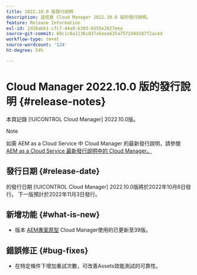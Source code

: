 ```yaml
---
title: 2022.10.0 版發行說明
description: 這些是 Cloud Manager 2022.10.0 版的發行說明。
feature: Release Information
exl-id: 2d38abb1-cfc7-44a9-b303-b555e2827eea
source-git-commit: 69c1c8a1136c037a5eea635a75f2d4d187f2ac4d
workflow-type: tm+mt
source-wordcount: '124'
ht-degree: 54%

---
```



# Cloud Manager 2022.10.0 版的發行說明 {#release-notes}

本頁記錄 [!UICONTROL Cloud Manager] 2022.10.0版。

>[!NOTE]
>
>如需 AEM as a Cloud Service 中 Cloud Manager 的最新發行說明，請參閱 [AEM as a Cloud Service 最新發行說明中的 Cloud Manager。](https://experienceleague.adobe.com/docs/experience-manager-cloud-service/content/implementing/using-cloud-manager/release-notes-cloud-manager/release-notes-cm-current.html)

## 發行日期 {#release-date}

的發行日期 [!UICONTROL Cloud Manager] 2022.10.0版將於2022年10月6日發行。 下一版預計於2022年11月3日發行。

## 新增功能 {#what-is-new}

* 版本 [AEM專案原型](https://experienceleague.adobe.com/docs/experience-manager-core-components/using/developing/archetype/overview.html) Cloud Manager使用的已更新至39版。

## 錯誤修正 {#bug-fixes}

* 在特定條件下增加重試次數，可改善Assets效能測試的可靠性。
